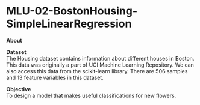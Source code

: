 # MLU-02-BostonHousing-SimpleLinearRegression

**About**

**Dataset**<br>
The Housing dataset contains information about different houses in Boston. This data was originally a part of UCI Machine Learning Repository. We can also access this data from the scikit-learn library. There are 506 samples and 13 feature variables in this dataset. 

**Objective**<br>
To design a model that makes useful classifications for new flowers.
